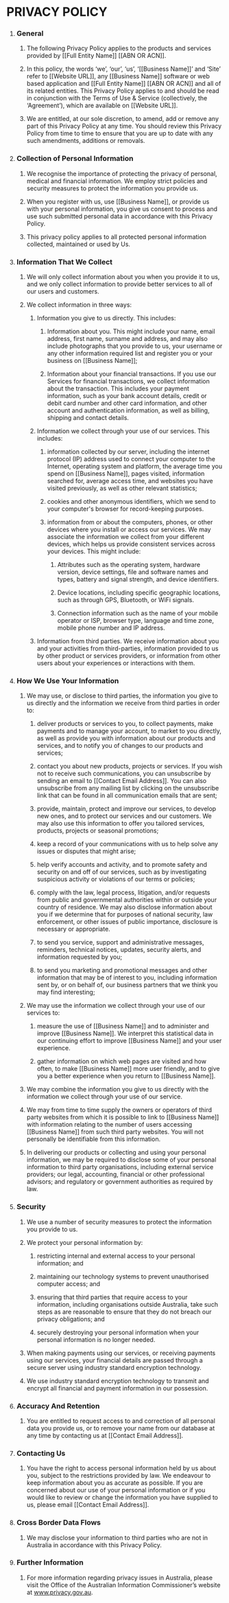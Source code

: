# PRIVACY POLICY

1. ### General

	1. The following Privacy Policy applies to the products and services provided by [[Full Entity Name]] [[ABN OR ACN]]. 

	2. In this policy, the words ‘we’, ‘our’, ‘us’, ‘[[Business Name]]’ and ‘Site’ refer to [[Website URL]], any [[Business Name]] software or web based application and [[Full Entity Name]] [[ABN OR ACN]] and all of its related entities. This Privacy Policy applies to and should be read in conjunction with the Terms of Use & Service (collectively, the ‘Agreement’), which are available on [[Website URL]].
	
	3. We are entitled, at our sole discretion, to amend, add or remove any part of this Privacy Policy at any time. You should review this Privacy Policy from time to time to ensure that you are up to date with any such amendments, additions or removals.

2. ### Collection of Personal Information 

	1. We recognise the importance of protecting the privacy of personal, medical and financial information. We employ strict policies and security measures to protect the information you provide us. 
	
	2. When you register with us, use [[Business Name]], or provide us with your personal information, you give us consent to process and use such submitted personal data in accordance with this Privacy Policy. 
	
	3. This privacy policy applies to all protected personal information collected, maintained or used by Us.

3. ### Information That We Collect

	1. We will only collect information about you when you provide it to us, and we only collect information to provide better services to all of our users and customers.
	
	2. We collect information in three ways:
	
		1. Information you give to us directly. This includes:
		
			1. Information about you. This might include your name, email address, first name, surname and address, and may also include photographs that you provide to us, your username or any other information required list and register you or your business on [[Business Name]];

			2. Information about your financial transactions. If you use our Services for financial transactions, we collect information about the transaction. This includes your payment information, such as your bank account details, credit or debit card number and other card information, and other account and authentication information, as well as billing, shipping and contact details.

		2. Information we collect through your use of our services. This includes:
			
			1. information collected by our server, including the internet protocol (IP) address used to connect your computer to the Internet, operating system and platform, the average time you spend on [[Business Name]], pages visited, information searched for, average access time, and websites you have visited previously, as well as other relevant statistics;
			
			2. cookies and other anonymous identifiers, which we send to your computer's browser for record-keeping purposes. 

			3. information from or about the computers, phones, or other devices where you install or access our services. We may associate the information we collect from your different devices, which helps us provide consistent services across your devices. This might include:  

				1. Attributes such as the operating system, hardware version, device settings, file and software names and types, battery and signal strength, and device identifiers. 

				2. Device locations, including specific geographic locations, such as through GPS, Bluetooth, or WiFi signals.
				
				3. Connection information such as the name of your mobile operator or ISP, browser type, language and time zone, mobile phone number and IP address.

		3. Information from third parties. We receive information about you and your activities from third-parties, information provided to us by other product or services providers, or information from other users about your experiences or interactions with them. 

4. ### How We Use Your Information

	1. We may use, or disclose to third parties, the information you give to us directly and the information we receive from third parties in order to:
		
		1. deliver products or services to you, to collect payments, make payments and to manage your account, to market to you directly, as well as provide you with information about our products and services, and to notify you of changes to our products and services;

		2. contact you about new products, projects or services. If you wish not to receive such communications, you can unsubscribe by sending an email to [[Contact Email Address]]. You can also unsubscribe from any mailing list by clicking on the unsubscribe link that can be found in all communication emails that are sent;

		3. provide, maintain, protect and improve our services, to develop new ones, and to protect our services and our customers. We may also use this information to offer you tailored services, products, projects or seasonal promotions;
		
		4. keep a record of your communications with us to help solve any issues or disputes that might arise;
		
		5. help verify accounts and activity, and to promote safety and security on and off of our services, such as by investigating suspicious activity or violations of our terms or policies;
		
		6. comply with the law, legal process, litigation, and/or requests from public and governmental authorities within or outside your country of residence. We may also disclose information about you if we determine that for purposes of national security, law enforcement, or other issues of public importance, disclosure is necessary or appropriate.

		7. to send you service, support and administrative messages, reminders, technical notices, updates, security alerts, and information requested by you;

		8. to send you marketing and promotional messages and other information that may be of interest to you, including information sent by, or on behalf of, our business partners that we think you may find interesting;

	2. We may use the information we collect through your use of our services to:
		
		1. measure the use of [[Business Name]] and to administer and improve [[Business Name]]. We interpret this statistical data in our continuing effort to improve [[Business Name]] and your user experience.
		
		2. gather information on which web pages are visited and how often, to make [[Business Name]] more user friendly, and to give you a better experience when you return to [[Business Name]]. 

	3. We may combine the information you give to us directly with the information we collect through your use of our service.
	
	4. We may from time to time supply the owners or operators of third party websites from which it is possible to link to [[Business Name]] with information relating to the number of users accessing [[Business Name]] from such third party websites. You will not personally be identifiable from this information.
	
	5. In delivering our products or collecting and using your personal information, we may be required to disclose some of your personal information to third party organisations, including external service providers; our legal, accounting, financial or other professional advisors; and regulatory or government authorities as required by law.

5. ### Security

	1. We use a number of security measures to protect the information you provide to us.
	
	2. We protect your personal information by:
		
		1. restricting internal and external access to your personal information; and
		
		2. maintaining our technology systems to prevent unauthorised computer access; and
		
		3. ensuring that third parties that require access to your information, including organisations outside Australia, take such steps as are reasonable to ensure that they do not breach our privacy obligations; and
		
		4. securely destroying your personal information when your personal information is no longer needed.
	
	3. When making payments using our services, or receiving payments using our services, your financial details are passed through a secure server using industry standard encryption technology.
	
	4. We use industry standard encryption technology to transmit and encrypt all financial and payment information in our possession.

6. ### Accuracy And Retention

	1. You are entitled to request access to and correction of all personal data you provide us, or to remove your name from our database at any time by contacting us at [[Contact Email Address]].

7. ### Contacting Us

	1. You have the right to access personal information held by us about you, subject to the restrictions provided by law. We endeavour to keep information about you as accurate as possible. If you are concerned about our use of your personal information or if you would like to review or change the information you have supplied to us, please email [[Contact Email Address]].

8. ### Cross Border Data Flows

	1. We may disclose your information to third parties who are not in Australia in accordance with this Privacy Policy. 

9. ### Further Information

	1. For more information regarding privacy issues in Australia, please visit the Office of the Australian Information Commissioner’s website at www.privacy.gov.au.

